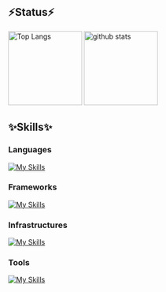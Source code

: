 ## ⚡️Status⚡️
<p align="left"> 
  <img alt="Top Langs" height="150px" src="https://github-readme-stats.vercel.app/api/top-langs/?username=M1n01&layout=compact&show_icons=true&theme=onedark" />
  <img alt="github stats" height="150px" src="https://github-readme-stats.vercel.app/api?username=M1n01&theme=onedark&show_icons=ture" />
</p>

## ✨Skills✨
### Languages
[![My Skills](https://skillicons.dev/icons?i=html,bootstrap,js,ts,react,c,cpp,python,solidity,rust)](https://skillicons.dev)<br>

### Frameworks
[![My Skills](https://skillicons.dev/icons?i=nextjs,django,tauri)](https://skillicons.dev)<br>

### Infrastructures
[![My Skills](https://skillicons.dev/icons?i=git,github,docker,nginx,vite,vercel,cloudflare,shuttle)](https://skillicons.dev)<br>

### Tools
[![My Skills](https://skillicons.dev/icons?i=notion,discord,figma,vim,slack)](https://skillicons.dev)<br>

